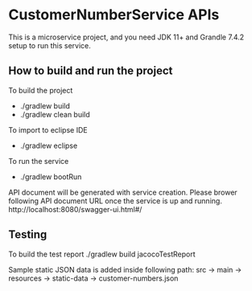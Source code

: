 # CustomerNumberService APIs
This is a microservice project, and you need JDK 11+ and Grandle 7.4.2 setup to run this service.

## How to build and run the project

To build the project
*	./gradlew build 
*	./gradlew clean build
	
To import to eclipse IDE
*	./gradlew eclipse

To run the service
*	./gradlew bootRun

API document will be generated with service creation. Please brower following API document URL once the service is up and running.
http://localhost:8080/swagger-ui.html#/

## Testing

To build the test report
	./gradlew build jacocoTestReport
	
Sample static JSON data is added inside following path:
	src -> main -> resources -> static-data -> customer-numbers.json